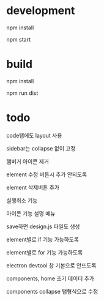# development

npm install

npm start

# build

npm install

npm run dist

# todo

code탭에도 layout 사용

sidebar는 collapse 없이 고정

햄버거 아이콘 제거

element 수정 버튼시 추가 안되도록

element 삭제버튼 추가

실행취소 기능

아이콘 기능 설명 메뉴

save하면 design.js 파일도 생성

element별로 if 기능 가능하도록

element별로 for 기능 가능하도록

electron devtool 창 기본으로 안뜨도록

components, home 초기 데이터 추가

components collapse 탭형식으로 수정
